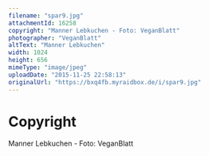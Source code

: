 ```yaml
---
filename: "spar9.jpg"
attachmentId: 16258
copyright: "Manner Lebkuchen - Foto: VeganBlatt"
photographer: "VeganBlatt"
altText: "Manner Lebkuchen"
width: 1024
height: 656
mimeType: "image/jpeg"
uploadDate: "2015-11-25 22:58:13"
originalUrl: "https://bxq4fb.myraidbox.de/i/spar9.jpg"
---
```


# Copyright

Manner Lebkuchen - Foto: VeganBlatt
